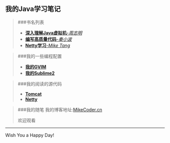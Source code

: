 我的Java学习笔记
---

>###书名列表
>* [**深入理解Java虚拟机**-*周志明*](https://github.com/MikeCoder/MyStudy/tree/master/Reading%20LIst/%E6%B7%B1%E5%85%A5%E7%90%86%E8%A7%A3Java%E8%99%9A%E6%8B%9F%E6%9C%BA%28%E5%91%A8%E5%BF%97%E6%98%8E%E8%91%97%29)
>* [**编写高质量代码**-*秦小波*](https://github.com/MikeCoder/MyStudy/tree/master/Reading%20LIst/%E7%BC%96%E5%86%99%E9%AB%98%E8%B4%A8%E9%87%8F%E4%BB%A3%E7%A0%81%28Java%29%28%E7%A7%A6%E5%B0%8F%E6%B3%A2%29)
>* [**Netty学习**-*Mike Tang*](https://github.com/MikeCoder/MyStudy/tree/master/Reading%20LIst/Netty%E5%AD%A6%E4%B9%A0%28Mike%20Tang%29)

>###我的一些编程配置
>* [**我的GVIM**](https://github.com/MikeCoder/MyJavaStudy/tree/master/%E6%88%91%E7%9A%84%E9%85%8D%E7%BD%AE%E6%96%87%E4%BB%B6/MyGVIM)
>* [**我的Sublime2**](https://github.com/MikeCoder/MyJavaStudy/tree/master/%E6%88%91%E7%9A%84%E9%85%8D%E7%BD%AE%E6%96%87%E4%BB%B6/MySublimeText)

>###我的阅读的源代码
>* [**Tomcat**](https://github.com/MikeCoder/MyStudy/tree/master/%E6%88%91%E7%9A%84%E9%98%85%E8%AF%BB%E6%BA%90%E4%BB%A3%E7%A0%81/Tomcat)
>* [**Netty**](https://github.com/MikeCoder/MyStudy/tree/master/%E6%88%91%E7%9A%84%E9%98%85%E8%AF%BB%E6%BA%90%E4%BB%A3%E7%A0%81/Netty)


>###我的随笔
> 我的博客地址:[MikeCoder.cn](http://mikecoder.cn)
> 
> 欢迎观看

---
Wish You a Happy Day!
